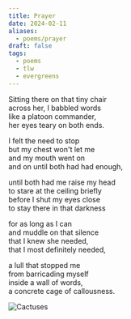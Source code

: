 ```yaml
---
title: Prayer
date: 2024-02-11
aliases:
  - poems/prayer
draft: false
tags:
  - poems
  - tlw
  - evergreens
---
```

Sitting there on that tiny chair  
across her, I babbled words  
like a platoon commander,  
her eyes teary on both ends.

I felt the need to stop  
but my chest won't let me  
and my mouth went on  
and on until both had had enough,

until both had me raise my head  
to stare at the ceiling briefly  
before I shut my eyes close  
to stay there in that darkness  

for as long as I can  
and muddle on that silence  
that I knew she needed,  
that I most definitely needed,

a lull that stopped me  
from barricading myself  
inside a wall of words,  
a concrete cage of callousness.

![Cactuses](20240114-025133-cacti_IG.jpg)